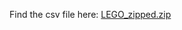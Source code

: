 Find the csv file here: [LEGO_zipped.zip](https://github.com/user-attachments/files/22181474/LEGO_zipped.zip)
